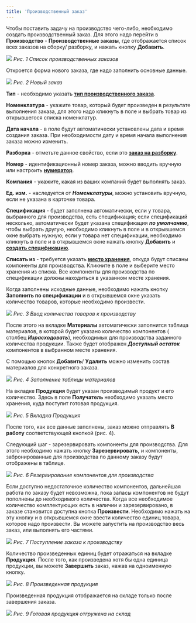 ```yaml
---
title: 'Производственный заказ'
---
```


Чтобы поставить задачу на производство чего-либо, необходимо создать производственный заказ. Для этого надо перейти в **Производство** - **Производственные заказы**, где отображается список всех заказов на сборку/ разборку, и нажать кнопку **Добавить**.

![](images/Manufacturing_order_1.png)
*Рис. 1 Список производственных заказов*

  

Откроется форма нового заказа, где надо заполнить основные данные.

![](images/Manufacturing_order_2.png)
*Рис. 2 Новый заказ*

  

**Тип** - необходимо указать [**тип производственного заказа**](Manufacturing_order_type.md).

**Номенклатура** - укажите товар, который будет произведен в результате выполнения заказа, для этого надо кликнуть в поле и выбрать товар из открывшегося списка номенклатур.

**Дата начала** - в поле будут автоматически установлены дата и время создания заказа. При необходимости дату и время начала выполнения заказа можно изменить.

**Разборка** - отметьте данное свойство, если это [**заказ на разборку**](Unbuild_order.md).

**Номер** - идентификационный номер заказа, можно вводить вручную или настроить [**нумератор**](Numerators.md).

**Компания** - укажите, какая из ваших компаний будет выполнять заказ.

**Ед. изм.** - наследуется от ***Номенклатуры***, можно установить вручную, если не указана в карточке товара.

**Спецификация** - будет заполнена автоматически, если у товара, выбранного для производства, есть спецификация; если спецификаций несколько, автоматически будет указана спецификация ***по умолчанию***, чтобы выбрать другую, необходимо кликнуть в поле и в открывшемся окне выбрать нужную; если у товара нет спецификации, необходимо кликнуть в поле и в открывшемся окне нажать кнопку **Добавить** и [**создать спецификацию**](Bills_of_Materials.md).

**Списать из** - требуется указать [**место хранения**](Location_settings.md), откуда будут списаны компоненты для производства. Кликните в поле и выберите место хранения из списка. Все компоненты для производства по спецификации должны находиться в указанном месте хранения.

Когда заполнены исходные данные, необходимо нажать кнопку **Заполнить по спецификации** и в открывшемся окне указать количество товаров, которые необходимо произвести.

![](images/Manufacturing_order_3.png)
*Рис. 3 Ввод количества товаров к производству*

  

После этого на вкладке **Материалы** автоматически заполнится таблица материалов, в которой будет указано количество компонентов ( столбец ***Израсходовать***), необходимых для производства заданного количества продукции. Также будет отображен ***Доступный остаток*** компонентов в выбранном месте хранения.

С помощью кнопок **Добавить**/ **Удалить** можно изменить состав материалов для конкретного заказа.

![](images/Manufacturing_order_4.png)
*Рис. 4 Заполнение таблицы материалов*

  

На вкладке **Продукция** будет указан производимый продукт и его количество. Здесь в поле **Получатель** необходимо указать место хранения, куда поступит готовая продукция.

![](images/Manufacturing_order_5.png)
*Рис. 5 Вкладка Продукция*

  

После того, как все данные заполнены, заказ можно отправлять **В работу** соответствующей кнопкой (рис. 4).

Следующий шаг - зарезервировать компоненты для производства. Для этого необходимо нажать кнопку **Зарезервировать,** и компоненты, забронированные для производства по данному заказу будут отображены в таблице.

![](images/Manufacturing_order_6.png)
*Рис. 6 Резервирование компонентов для производства*

  

Если доступно недостаточное количество компонентов, дальнейшая работа по заказу будет невозможна, пока запасы компонентов не будут пополнены до необходимого количества. Когда все необходимое количество комплектующих есть в наличии и зарезервировано, в заказе становится доступна кнопка **Произвести**. Необходимо нажать на эту кнопку и в открывшемся окне ввести количество единиц товара, которое надо произвести. Вы можете запустить на производство весь заказ, или выполнять его частями.

![](images/Manufacturing_order_7.png)
*Рис. 7 Поступление заказа к производству*

  

Количество произведенных единиц будет отражаться на вкладке **Продукция**. После того, как произведена хотя бы одна единица продукции, вы можете **Завершить** заказ, нажав на одноименную кнопку.

![](images/Manufacturing_order_8.png)
*Рис. 8 Произведенная продукция*

  

Произведенная продукция отображается на складе только после завершения заказа.

![](images/Manufacturing_order_9.png)
*Рис. 9 Готовая продукция отгружена на склад*

  

  

  


